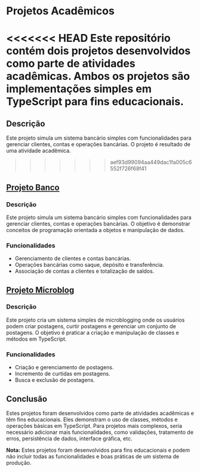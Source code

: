 # Projetos Acadêmicos

<<<<<<< HEAD
Este repositório contém dois projetos desenvolvidos como parte de atividades acadêmicas. Ambos os projetos são implementações simples em TypeScript para fins educacionais.
=======
## Descrição
Este projeto simula um sistema bancário simples com funcionalidades para gerenciar clientes, contas e operações bancárias. O projeto é resultado de uma atividade acadêmica.
>>>>>>> aef93d99094aa449dac1fa005c6552f726f68f41

## [Projeto Banco](./banco/README.md)

### Descrição
Este projeto simula um sistema bancário simples com funcionalidades para gerenciar clientes, contas e operações bancárias. O objetivo é demonstrar conceitos de programação orientada a objetos e manipulação de dados.

### Funcionalidades
- Gerenciamento de clientes e contas bancárias.
- Operações bancárias como saque, depósito e transferência.
- Associação de contas a clientes e totalização de saldos.

## [Projeto Microblog](./miniblog/README.md)

### Descrição
Este projeto cria um sistema simples de microblogging onde os usuários podem criar postagens, curtir postagens e gerenciar um conjunto de postagens. O objetivo é praticar a criação e manipulação de classes e métodos em TypeScript.

### Funcionalidades
- Criação e gerenciamento de postagens.
- Incremento de curtidas em postagens.
- Busca e exclusão de postagens.

## Conclusão
Estes projetos foram desenvolvidos como parte de atividades acadêmicas e têm fins educacionais. Eles demonstram o uso de classes, métodos e operações básicas em TypeScript. Para projetos mais complexos, seria necessário adicionar mais funcionalidades, como validações, tratamento de erros, persistência de dados, interface gráfica, etc.

**Nota:** Estes projetos foram desenvolvidos para fins educacionais e podem não incluir todas as funcionalidades e boas práticas de um sistema de produção.
